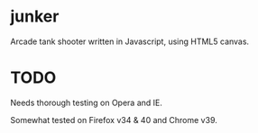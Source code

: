 junker
======

Arcade tank shooter written in Javascript, using HTML5 canvas.

TODO
====

Needs thorough testing on Opera and IE. 

Somewhat tested on Firefox v34 & 40 and Chrome v39.

